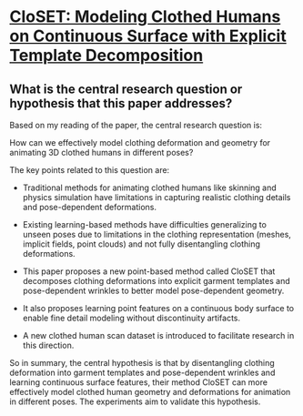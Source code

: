 # [CloSET: Modeling Clothed Humans on Continuous Surface with Explicit   Template Decomposition](https://arxiv.org/abs/2304.03167)

## What is the central research question or hypothesis that this paper addresses?

 Based on my reading of the paper, the central research question is:

How can we effectively model clothing deformation and geometry for animating 3D clothed humans in different poses?

The key points related to this question are:

- Traditional methods for animating clothed humans like skinning and physics simulation have limitations in capturing realistic clothing details and pose-dependent deformations. 

- Existing learning-based methods have difficulties generalizing to unseen poses due to limitations in the clothing representation (meshes, implicit fields, point clouds) and not fully disentangling clothing deformations.

- This paper proposes a new point-based method called CloSET that decomposes clothing deformations into explicit garment templates and pose-dependent wrinkles to better model pose-dependent geometry. 

- It also proposes learning point features on a continuous body surface to enable fine detail modeling without discontinuity artifacts.

- A new clothed human scan dataset is introduced to facilitate research in this direction.

So in summary, the central hypothesis is that by disentangling clothing deformation into garment templates and pose-dependent wrinkles and learning continuous surface features, their method CloSET can more effectively model clothed human geometry and deformations for animation in different poses. The experiments aim to validate this hypothesis.
